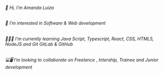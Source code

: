 ###### 👋 Hi, I’m Amanda Luiza
###### 👀 I’m interested in Software & Web development
###### 👩🏾‍🎓 I’m currently learning Java Script, Typescript, React, CSS, HTML5, NodeJS and Git GitLab & GitHub
###### 💻🖥️ I’m looking to collaborate on Freelance , Intership, Trainee and Junior development

<!---
AmandaDev25/AmandaDev25 is a ✨ special ✨ repository because its `README.md` (this file) appears on your GitHub profile.
You can click the Preview link to take a look at your changes.
--->

